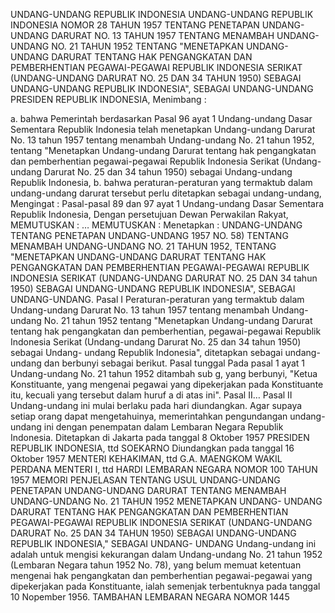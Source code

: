  UNDANG-UNDANG REPUBLIK INDONESIA UNDANG-UNDANG REPUBLIK INDONESIA NOMOR 28 TAHUN 1957 TENTANG PENETAPAN UNDANG-UNDANG DARURAT NO. 13 TAHUN 1957 TENTANG MENAMBAH UNDANG-UNDANG NO. 21 TAHUN 1952 TENTANG "MENETAPKAN UNDANG-UNDANG DARURAT TENTANG HAK PENGANGKATAN DAN PEMBERHENTIAN PEGAWAI-PEGAWAI REPUBLIK INDONESIA SERIKAT (UNDANG-UNDANG DARURAT NO. 25 DAN 34 TAHUN 1950) SEBAGAI UNDANG-UNDANG REPUBLIK INDONESIA", SEBAGAI UNDANG-UNDANG PRESIDEN REPUBLIK INDONESIA,
Menimbang :

a. bahwa Pemerintah berdasarkan Pasal 96 ayat 1 Undang-undang Dasar Sementara Republik Indonesia telah menetapkan Undang-undang Darurat No. 13 tahun 1957 tentang menambah Undang-undang No. 21 tahun 1952, tentang "Menetapkan Undang-undang Darurat tentang hak pengangkatan dan pemberhentian pegawai-pegawai Republik Indonesia Serikat (Undang- undang Darurat No. 25 dan 34 tahun 1950) sebagai Undang-undang Republik Indonesia, b. bahwa peraturan-peraturan yang termaktub dalam undang-undang darurat tersebut perlu ditetapkan sebagai undang-undang,
Mengingat :
 Pasal-pasal 89 dan 97 ayat 1 Undang-undang Dasar Sementara Republik Indonesia, Dengan persetujuan Dewan Perwakilan Rakyat,
MEMUTUSKAN :
 …
MEMUTUSKAN :
 Menetapkan : UNDANG-UNDANG TENTANG PENETAPAN UNDANG-UNDANG 1957 NO. 58) TENTANG MENAMBAH UNDANG-UNDANG NO. 21 TAHUN 1952, TENTANG "MENETAPKAN UNDANG-UNDANG DARURAT TENTANG HAK PENGANGKATAN DAN PEMBERHENTIAN PEGAWAI-PEGAWAI REPUBLIK INDONESIA SERIKAT (UNDANG-UNDANG DARURAT NO. 25 DAN 34 tahun 1950) SEBAGAI UNDANG-UNDANG REPUBLIK INDONESIA", SEBAGAI UNDANG-UNDANG.
Pasal I
Peraturan-peraturan yang termaktub dalam Undang-undang Darurat No. 13 tahun 1957 tentang menambah Undang-undang No. 21 tahun 1952 tentang "Menetapkan Undang-undang Darurat tentang hak pengangkatan dan pemberhentian, pegawai-pegawai Republik Indonesia Serikat (Undang-undang Darurat No. 25 dan 34 tahun 1950) sebagai Undang- undang Republik Indonesia", ditetapkan sebagai undang-undang dan berbunyi sebagai berikut. Pasal tunggal Pada pasal 1 ayat 1 Undang-undang No. 21 tahun 1952 ditambah sub g, yang berbunyi, "Ketua Konstituante, yang mengenai pegawai yang dipekerjakan pada Konstituante itu, kecuali yang tersebut dalam huruf a di atas ini". Pasal II…
Pasal II
Undang-undang ini mulai berlaku pada hari diundangkan. Agar supaya setiap orang dapat mengetahuinya, memerintahkan pengundangan undang-undang ini dengan penempatan dalam Lembaran Negara Republik Indonesia. Ditetapkan di Jakarta pada tanggal 8 Oktober 1957 PRESIDEN REPUBLIK INDONESIA, ttd SOEKARNO Diundangkan pada tanggal 16 Oktober 1957 MENTERI KEHAKIMAN, ttd G.A. MAENGKOM WAKIL PERDANA MENTERI I, ttd HARDI LEMBARAN NEGARA NOMOR 100 TAHUN 1957 MEMORI PENJELASAN TENTANG USUL UNDANG-UNDANG PENETAPAN UNDANG-UNDANG DARURAT TENTANG MENAMBAH UNDANG-UNDANG No. 21 TAHUN 1952 MENETAPKAN UNDANG- UNDANG DARURAT TENTANG HAK PENGANGKATAN DAN PEMBERHENTIAN PEGAWAI-PEGAWAI REPUBLIK INDONESIA SERIKAT (UNDANG-UNDANG DARURAT No. 25 DAN 34 TAHUN 1950) SEBAGAI UNDANG-UNDANG REPUBLIK INDONESIA," SEBAGAI UNDANG- UNDANG Undang-undang ini adalah untuk mengisi kekurangan dalam Undang-undang No. 21 tahun 1952 (Lembaran Negara tahun 1952 No. 78), yang belum memuat ketentuan mengenai hak pengangkatan dan pemberhentian pegawai-pegawai yang dipekerjakan pada Konstituante, ialah semenjak terbentuknya pada tanggal 10 Nopember 1956. TAMBAHAN LEMBARAN NEGARA NOMOR 1445